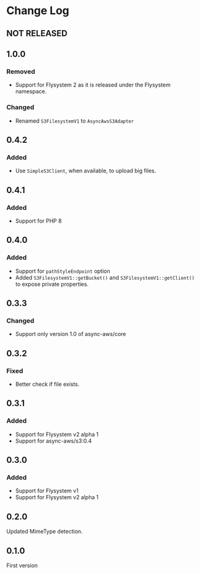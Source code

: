 # Change Log

## NOT RELEASED

## 1.0.0

### Removed

- Support for Flysystem 2 as it is released under the Flysystem namespace.

### Changed

- Renamed `S3FilesystemV1` to `AsyncAwsS3Adapter`

## 0.4.2

### Added

- Use `SimpleS3Client`, when available, to upload big files.

## 0.4.1

### Added

- Support for PHP 8

## 0.4.0

### Added

- Support for `pathStyleEndpoint` option
- Added `S3FilesystemV1::getBucket()` and `S3FilesystemV1::getClient()` to expose private properties.

## 0.3.3

### Changed

- Support only version 1.0 of async-aws/core

## 0.3.2

### Fixed

- Better check if file exists.

## 0.3.1

### Added

- Support for Flysystem v2 alpha 1
- Support for async-aws/s3:0.4

## 0.3.0

### Added

- Support for Flysystem v1
- Support for Flysystem v2 alpha 1

## 0.2.0

Updated MimeType detection.

## 0.1.0

First version
